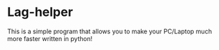 # Lag-helper
This is a simple program that allows you to make your PC/Laptop much more faster written in python!
